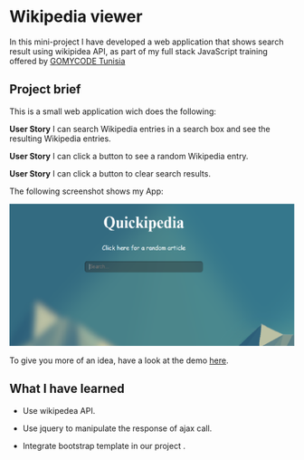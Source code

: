 # Wikipedia viewer
In this mini-project I have developed a  web application that shows search result using wikipidea API, as part of my full stack JavaScript training offered by [GOMYCODE Tunisia](https://www.gomycode.tn)
## Project brief
This is a small web application wich does the following:

<strong>User Story</strong>  I can search Wikipedia entries in a search box and see the resulting Wikipedia entries.

<strong>User Story</strong>  I can click a button to see a random Wikipedia entry.

<strong>User Story</strong>  I can click a button to clear search results.



The following screenshot shows my App:
<p align="center">
	<img src="assets/wikiAppImg.png">
</p>

To give you more of an idea, have a look at the demo <a href="https://devkah.github.io/Wikipedia_Viewer/">here</a>.

## What I have learned

* Use wikipedea API.

* Use jquery to manipulate the response of ajax call.

* Integrate  bootstrap template in our project .